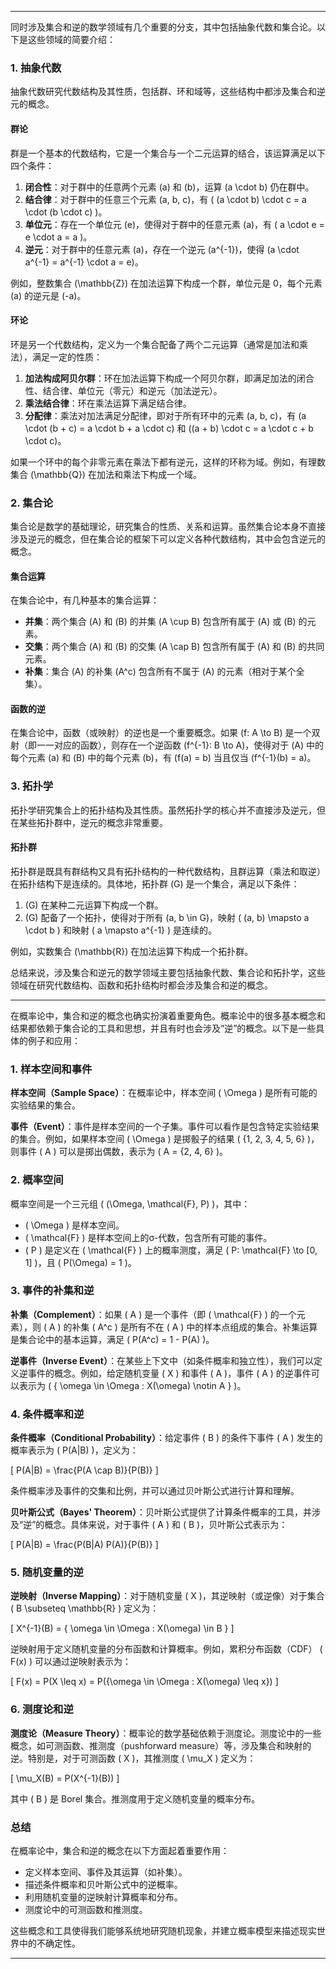 
---

同时涉及集合和逆的数学领域有几个重要的分支，其中包括抽象代数和集合论。以下是这些领域的简要介绍：

### 1. 抽象代数

抽象代数研究代数结构及其性质，包括群、环和域等，这些结构中都涉及集合和逆元的概念。

#### 群论

群是一个基本的代数结构，它是一个集合与一个二元运算的结合，该运算满足以下四个条件：
1. **闭合性**：对于群中的任意两个元素 \(a\) 和 \(b\)，运算 \(a \cdot b\) 仍在群中。
2. **结合律**：对于群中的任意三个元素 \(a, b, c\)，有 \( (a \cdot b) \cdot c = a \cdot (b \cdot c) \)。
3. **单位元**：存在一个单位元 \(e\)，使得对于群中的任意元素 \(a\)，有 \( a \cdot e = e \cdot a = a \)。
4. **逆元**：对于群中的任意元素 \(a\)，存在一个逆元 \(a^{-1}\)，使得 \(a \cdot a^{-1} = a^{-1} \cdot a = e\)。

例如，整数集合 \(\mathbb{Z}\) 在加法运算下构成一个群，单位元是 0，每个元素 \(a\) 的逆元是 \(-a\)。

#### 环论

环是另一个代数结构，定义为一个集合配备了两个二元运算（通常是加法和乘法），满足一定的性质：
1. **加法构成阿贝尔群**：环在加法运算下构成一个阿贝尔群，即满足加法的闭合性、结合律、单位元（零元）和逆元（加法逆元）。
2. **乘法结合律**：环在乘法运算下满足结合律。
3. **分配律**：乘法对加法满足分配律，即对于所有环中的元素 \(a, b, c\)，有 \(a \cdot (b + c) = a \cdot b + a \cdot c\) 和 \((a + b) \cdot c = a \cdot c + b \cdot c\)。

如果一个环中的每个非零元素在乘法下都有逆元，这样的环称为域。例如，有理数集合 \(\mathbb{Q}\) 在加法和乘法下构成一个域。

### 2. 集合论

集合论是数学的基础理论，研究集合的性质、关系和运算。虽然集合论本身不直接涉及逆元的概念，但在集合论的框架下可以定义各种代数结构，其中会包含逆元的概念。

#### 集合运算

在集合论中，有几种基本的集合运算：
- **并集**：两个集合 \(A\) 和 \(B\) 的并集 \(A \cup B\) 包含所有属于 \(A\) 或 \(B\) 的元素。
- **交集**：两个集合 \(A\) 和 \(B\) 的交集 \(A \cap B\) 包含所有属于 \(A\) 和 \(B\) 的共同元素。
- **补集**：集合 \(A\) 的补集 \(A^c\) 包含所有不属于 \(A\) 的元素（相对于某个全集）。

#### 函数的逆

在集合论中，函数（或映射）的逆也是一个重要概念。如果 \(f: A \to B\) 是一个双射（即一一对应的函数），则存在一个逆函数 \(f^{-1}: B \to A\)，使得对于 \(A\) 中的每个元素 \(a\) 和 \(B\) 中的每个元素 \(b\)，有 \(f(a) = b\) 当且仅当 \(f^{-1}(b) = a\)。

### 3. 拓扑学

拓扑学研究集合上的拓扑结构及其性质。虽然拓扑学的核心并不直接涉及逆元，但在某些拓扑群中，逆元的概念非常重要。

#### 拓扑群

拓扑群是既具有群结构又具有拓扑结构的一种代数结构，且群运算（乘法和取逆）在拓扑结构下是连续的。具体地，拓扑群 \(G\) 是一个集合，满足以下条件：
1. \(G\) 在某种二元运算下构成一个群。
2. \(G\) 配备了一个拓扑，使得对于所有 \(a, b \in G\)，映射 \( (a, b) \mapsto a \cdot b \) 和映射 \( a \mapsto a^{-1} \) 是连续的。

例如，实数集合 \(\mathbb{R}\) 在加法运算下构成一个拓扑群。

总结来说，涉及集合和逆元的数学领域主要包括抽象代数、集合论和拓扑学，这些领域在研究代数结构、函数和拓扑结构时都会涉及集合和逆的概念。

---

在概率论中，集合和逆的概念也确实扮演着重要角色。概率论中的很多基本概念和结果都依赖于集合论的工具和思想，并且有时也会涉及“逆”的概念。以下是一些具体的例子和应用：

### 1. 样本空间和事件

**样本空间（Sample Space）**：在概率论中，样本空间 \( \Omega \) 是所有可能的实验结果的集合。

**事件（Event）**：事件是样本空间的一个子集。事件可以看作是包含特定实验结果的集合。例如，如果样本空间 \( \Omega \) 是掷骰子的结果 \( \{1, 2, 3, 4, 5, 6\} \)，则事件 \( A \) 可以是掷出偶数，表示为 \( A = \{2, 4, 6\} \)。

### 2. 概率空间

概率空间是一个三元组 \( (\Omega, \mathcal{F}, P) \)，其中：
- \( \Omega \) 是样本空间。
- \( \mathcal{F} \) 是样本空间上的σ-代数，包含所有可能的事件。
- \( P \) 是定义在 \( \mathcal{F} \) 上的概率测度，满足 \( P: \mathcal{F} \to [0, 1] \)，且 \( P(\Omega) = 1 \)。

### 3. 事件的补集和逆

**补集（Complement）**：如果 \( A \) 是一个事件（即 \( \mathcal{F} \) 的一个元素），则 \( A \) 的补集 \( A^c \) 是所有不在 \( A \) 中的样本点组成的集合。补集运算是集合论中的基本运算，满足 \( P(A^c) = 1 - P(A) \)。

**逆事件（Inverse Event）**：在某些上下文中（如条件概率和独立性），我们可以定义逆事件的概念。例如，给定随机变量 \( X \) 和事件 \( A \)，事件 \( A \) 的逆事件可以表示为 \( \{ \omega \in \Omega : X(\omega) \notin A \} \)。

### 4. 条件概率和逆

**条件概率（Conditional Probability）**：给定事件 \( B \) 的条件下事件 \( A \) 发生的概率表示为 \( P(A|B) \)，定义为：

\[ P(A|B) = \frac{P(A \cap B)}{P(B)} \]

条件概率涉及事件的交集和比例，并可以通过贝叶斯公式进行计算和理解。

**贝叶斯公式（Bayes' Theorem）**：贝叶斯公式提供了计算条件概率的工具，并涉及“逆”的概念。具体来说，对于事件 \( A \) 和 \( B \)，贝叶斯公式表示为：

\[ P(A|B) = \frac{P(B|A) P(A)}{P(B)} \]

### 5. 随机变量的逆

**逆映射（Inverse Mapping）**：对于随机变量 \( X \)，其逆映射（或逆像）对于集合 \( B \subseteq \mathbb{R} \) 定义为：

\[ X^{-1}(B) = \{ \omega \in \Omega : X(\omega) \in B \} \]

逆映射用于定义随机变量的分布函数和计算概率。例如，累积分布函数（CDF） \( F(x) \) 可以通过逆映射表示为：

\[ F(x) = P(X \leq x) = P(\{\omega \in \Omega : X(\omega) \leq x\}) \]

### 6. 测度论和逆

**测度论（Measure Theory）**：概率论的数学基础依赖于测度论。测度论中的一些概念，如可测函数、推测度（pushforward measure）等，涉及集合和映射的逆。特别是，对于可测函数 \( X \)，其推测度 \( \mu_X \) 定义为：

\[ \mu_X(B) = P(X^{-1}(B)) \]

其中 \( B \) 是 Borel 集合。推测度用于定义随机变量的概率分布。

### 总结

在概率论中，集合和逆的概念在以下方面起着重要作用：
- 定义样本空间、事件及其运算（如补集）。
- 描述条件概率和贝叶斯公式中的逆概率。
- 利用随机变量的逆映射计算概率和分布。
- 测度论中的可测函数和推测度。

这些概念和工具使得我们能够系统地研究随机现象，并建立概率模型来描述现实世界中的不确定性。

---





